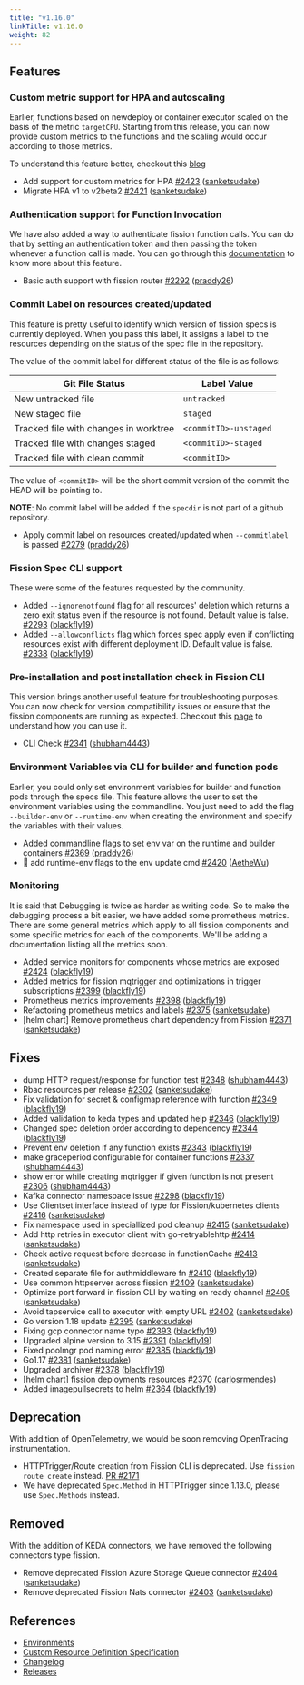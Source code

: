```yaml
---
title: "v1.16.0"
linkTitle: v1.16.0
weight: 82
---
```


## Features

### Custom metric support for HPA and autoscaling

Earlier, functions based on newdeploy or container executor scaled on the basis of the metric `targetCPU`.
Starting from this release, you can now provide custom metrics to the functions and the scaling would occur according to those metrics.

To understand this feature better, checkout this [blog](https://fission.io/blog/autoscaling-serverless-functions-with-custom-metrics/)

- Add support for custom metrics for HPA [\#2423](https://github.com/fission/fission/pull/2423) ([sanketsudake](https://github.com/sanketsudake))
- Migrate HPA v1 to v2beta2 [\#2421](https://github.com/fission/fission/pull/2421) ([sanketsudake](https://github.com/sanketsudake))

### Authentication support for Function Invocation

We have also added a way to authenticate fission function calls.
You can do that by setting an authentication token and then passing the token whenever a function call is made.
You can go through this [documentation](https://fission.io/docs/installation/authentication/) to know more about this feature.  

- Basic auth support with fission router [\#2292](https://github.com/fission/fission/pull/2292) ([praddy26](https://github.com/praddy26))

### Commit Label on resources created/updated

This feature is pretty useful to identify which version of fission specs is currently deployed. When you pass this label, it assigns a label to the resources depending on the status of the spec file in the repository.

The value of the commit label for different status of the file is as follows:

| Git File Status                       | Label Value           |
| ------------------------------------- | --------------------- |
| New untracked file                    | `untracked`           |
| New staged file                       | `staged`              |
| Tracked file with changes in worktree | `<commitID>-unstaged` |
| Tracked file with changes staged      | `<commitID>-staged`   |
| Tracked file with clean commit        | `<commitID>`          |

The value of `<commitID>` will be the short commit version of the commit the HEAD will be pointing to.

**NOTE**: No commit label will be added if the `specdir` is not part of a github repository.

- Apply commit label on resources created/updated when `--commitlabel` is passed [\#2279](https://github.com/fission/fission/pull/2279) ([praddy26](https://github.com/praddy26))

### Fission Spec CLI support

These were some of the features requested by the community.

- Added `--ignorenotfound` flag for all resources' deletion which returns a zero exit status even if the resource is not found. Default value is false. [\#2293](https://github.com/fission/fission/pull/2293) ([blackfly19](https://github.com/blackfly19))
- Added `--allowconflicts` flag which forces spec apply even if conflicting resources exist with different deployment ID. Default value is false. [\#2338](https://github.com/fission/fission/pull/2338) ([blackfly19](https://github.com/blackfly19))

### Pre-installation and post installation check in Fission CLI

This version brings another useful feature for troubleshooting purposes.
You can now check for version compatibility issues or ensure that the fission components are running as expected.
Checkout this [page](https://fission.io/docs/trouble-shooting/setup/fission/) to understand how you can use it.

- CLI Check [\#2341](https://github.com/fission/fission/pull/2341) ([shubham4443](https://github.com/shubham4443))

### Environment Variables via CLI for builder and function pods

Earlier, you could only set environment variables for builder and function pods through the specs file.
This feature allows the user to set the environment variables using the commandline.
You just need to add the flag `--builder-env` or `--runtime-env` when creating the environment and specify the variables with their values.

- Added commandline flags to set env var on the runtime and builder containers [\#2369](https://github.com/fission/fission/pull/2369) ([praddy26](https://github.com/praddy26))
- 🎸 add runtime-env flags to the env update cmd [\#2420](https://github.com/fission/fission/pull/2420) ([AetheWu](https://github.com/AetheWu))

### Monitoring

It is said that Debugging is twice as harder as writing code.
So to make the debugging process a bit easier, we have added some prometheus metrics.
There are some general metrics which apply to all fission components and some specific metrics for each of the components.
We'll be adding a documentation listing all the metrics soon.

- Added service monitors for components whose metrics are exposed [\#2424](https://github.com/fission/fission/pull/2424) ([blackfly19](https://github.com/blackfly19))
- Added metrics for fission mqtrigger and optimizations in trigger subscriptions [\#2399](https://github.com/fission/fission/pull/2399) ([blackfly19](https://github.com/blackfly19))
- Prometheus metrics improvements [\#2398](https://github.com/fission/fission/pull/2398) ([blackfly19](https://github.com/blackfly19))
- Refactoring prometheus metrics and labels [\#2375](https://github.com/fission/fission/pull/2375) ([sanketsudake](https://github.com/sanketsudake))
- \[helm chart\] Remove prometheus chart dependency from Fission [\#2371](https://github.com/fission/fission/pull/2371) ([sanketsudake](https://github.com/sanketsudake))

## Fixes

- dump HTTP request/response for function test [\#2348](https://github.com/fission/fission/pull/2348) ([shubham4443](https://github.com/shubham4443))
- Rbac resources per release [\#2302](https://github.com/fission/fission/pull/2302) ([sanketsudake](https://github.com/sanketsudake))
- Fix validation for secret & configmap reference with function   [\#2349](https://github.com/fission/fission/pull/2349) ([blackfly19](https://github.com/blackfly19))
- Added validation to keda types and updated help [\#2346](https://github.com/fission/fission/pull/2346) ([blackfly19](https://github.com/blackfly19))
- Changed spec deletion order according to dependency [\#2344](https://github.com/fission/fission/pull/2344) ([blackfly19](https://github.com/blackfly19))
- Prevent env deletion if any function exists [\#2343](https://github.com/fission/fission/pull/2343) ([blackfly19](https://github.com/blackfly19))
- make graceperiod configurable for container functions [\#2337](https://github.com/fission/fission/pull/2337) ([shubham4443](https://github.com/shubham4443))
- show error while creating mqtrigger if given function is not present [\#2306](https://github.com/fission/fission/pull/2306) ([shubham4443](https://github.com/shubham4443))
- Kafka connector namespace issue [\#2298](https://github.com/fission/fission/pull/2298) ([blackfly19](https://github.com/blackfly19))
- Use Clientset interface instead of type for Fission/kubernetes clients [\#2416](https://github.com/fission/fission/pull/2416) ([sanketsudake](https://github.com/sanketsudake))
- Fix namespace used in speciallized pod cleanup [\#2415](https://github.com/fission/fission/pull/2415) ([sanketsudake](https://github.com/sanketsudake))
- Add http retries in executor client with go-retryablehttp [\#2414](https://github.com/fission/fission/pull/2414) ([sanketsudake](https://github.com/sanketsudake))
- Check active request before decrease in functionCache [\#2413](https://github.com/fission/fission/pull/2413) ([sanketsudake](https://github.com/sanketsudake))
- Created separate file for authmiddleware fn [\#2410](https://github.com/fission/fission/pull/2410) ([blackfly19](https://github.com/blackfly19))
- Use common httpserver across fission [\#2409](https://github.com/fission/fission/pull/2409) ([sanketsudake](https://github.com/sanketsudake))
- Optimize port forward in fission CLI by waiting on ready channel [\#2405](https://github.com/fission/fission/pull/2405) ([sanketsudake](https://github.com/sanketsudake))
- Avoid tapservice call to executor with empty URL [\#2402](https://github.com/fission/fission/pull/2402) ([sanketsudake](https://github.com/sanketsudake))
- Go version 1.18 update [\#2395](https://github.com/fission/fission/pull/2395) ([sanketsudake](https://github.com/sanketsudake))
- Fixing gcp connector name typo [\#2393](https://github.com/fission/fission/pull/2393) ([blackfly19](https://github.com/blackfly19))
- Upgraded alpine version to 3.15 [\#2391](https://github.com/fission/fission/pull/2391) ([blackfly19](https://github.com/blackfly19))
- Fixed poolmgr pod naming error [\#2385](https://github.com/fission/fission/pull/2385) ([blackfly19](https://github.com/blackfly19))
- Go1.17 [\#2381](https://github.com/fission/fission/pull/2381) ([sanketsudake](https://github.com/sanketsudake))
- Upgraded archiver [\#2378](https://github.com/fission/fission/pull/2378) ([blackfly19](https://github.com/blackfly19))
- \[helm chart\] fission deployments resources [\#2370](https://github.com/fission/fission/pull/2370) ([carlosrmendes](https://github.com/carlosrmendes))
- Added imagepullsecrets to helm [\#2364](https://github.com/fission/fission/pull/2364) ([blackfly19](https://github.com/blackfly19))

## Deprecation

With addition of OpenTelemetry, we would be soon removing OpenTracing instrumentation.

- HTTPTrigger/Route creation from Fission CLI is deprecated. Use `fission route create` instead. [PR #2171](https://github.com/fission/fission/pull/2171)
- We have deprecated `Spec.Method` in HTTPTrigger since 1.13.0, please use `Spec.Methods` instead.

## Removed

With the addition of KEDA connectors, we have removed the following connectors type fission.

- Remove deprecated Fission Azure Storage Queue connector [\#2404](https://github.com/fission/fission/pull/2404) ([sanketsudake](https://github.com/sanketsudake))
- Remove deprecated Fission Nats connector [\#2403](https://github.com/fission/fission/pull/2403) ([sanketsudake](https://github.com/sanketsudake))

## References

- [Environments](https://environments.fission.io/)
- [Custom Resource Definition Specification](https://doc.crds.dev/github.com/fission/fission)
- [Changelog](https://github.com/fission/fission/blob/master/CHANGELOG.md)
- [Releases](https://github.com/fission/fission/releases)
